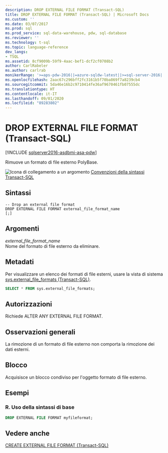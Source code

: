 ```yaml
---
description: DROP EXTERNAL FILE FORMAT (Transact-SQL)
title: DROP EXTERNAL FILE FORMAT (Transact-SQL) | Microsoft Docs
ms.custom: ''
ms.date: 03/07/2017
ms.prod: sql
ms.prod_service: sql-data-warehouse, pdw, sql-database
ms.reviewer: ''
ms.technology: t-sql
ms.topic: language-reference
dev_langs:
- TSQL
ms.assetid: 8cf9009b-59f9-4aac-bef1-dcf2cf0708b2
author: CarlRabeler
ms.author: carlrab
monikerRange: '>=aps-pdw-2016||=azure-sqldw-latest||>=sql-server-2016||=sqlallproducts-allversions||>=sql-server-linux-2017||=azuresqldb-mi-current'
ms.openlocfilehash: 2aac67c296bff2fc3161b5f70ba869f7a8239cb4
ms.sourcegitcommit: 5da46e16b2c9710414fe36af9670461fb07555dc
ms.translationtype: HT
ms.contentlocale: it-IT
ms.lasthandoff: 09/01/2020
ms.locfileid: "89283802"
---
```

# <a name="drop-external-file-format-transact-sql"></a>DROP EXTERNAL FILE FORMAT (Transact-SQL)
[!INCLUDE [sqlserver2016-asdbmi-asa-pdw](../../includes/applies-to-version/sqlserver2016-asdbmi-asa-pdw.md)]

  Rimuove un formato di file esterno PolyBase.  
  
 ![Icona di collegamento a un argomento](../../database-engine/configure-windows/media/topic-link.gif "Icona di collegamento a un argomento") [Convenzioni della sintassi Transact-SQL](../../t-sql/language-elements/transact-sql-syntax-conventions-transact-sql.md)  
  
## <a name="syntax"></a>Sintassi  
  
```syntaxsql
-- Drop an external file format  
DROP EXTERNAL FILE FORMAT external_file_format_name  
[;]  
```  
  
## <a name="arguments"></a>Argomenti  
 *external_file_format_name*  
 Nome del formato di file esterno da eliminare.  
  
## <a name="metadata"></a>Metadati  
 Per visualizzare un elenco dei formati di file esterni, usare la vista di sistema [sys.external_file_formats &#40;Transact-SQL&#41;](../../relational-databases/system-catalog-views/sys-external-file-formats-transact-sql.md).  
  
```sql  
SELECT * FROM sys.external_file_formats;  
```  
  
## <a name="permissions"></a>Autorizzazioni  
 Richiede ALTER ANY EXTERNAL FILE FORMAT.  
  
## <a name="general-remarks"></a>Osservazioni generali  
 La rimozione di un formato di file esterno non comporta la rimozione dei dati esterni.  
  
## <a name="locking"></a>Blocco  
 Acquisisce un blocco condiviso per l'oggetto formato di file esterno.  
  
## <a name="examples"></a>Esempi  
  
### <a name="a-using-basic-syntax"></a>R. Uso della sintassi di base  
  
```sql  
DROP EXTERNAL FILE FORMAT myfileformat;  
```  
  
## <a name="see-also"></a>Vedere anche  
 [CREATE EXTERNAL FILE FORMAT &#40;Transact-SQL&#41;](../../t-sql/statements/create-external-file-format-transact-sql.md)  
  
  

